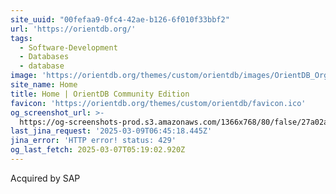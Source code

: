 ```yaml
---
site_uuid: "00fefaa9-0fc4-42ae-b126-6f010f33bbf2"
url: 'https://orientdb.org/'
tags:
  - Software-Development
  - Databases
  - database
image: 'https://orientdb.org/themes/custom/orientdb/images/OrientDB_Org.png'
site_name: Home
title: Home | OrientDB Community Edition
favicon: 'https://orientdb.org/themes/custom/orientdb/favicon.ico'
og_screenshot_url: >-
  https://og-screenshots-prod.s3.amazonaws.com/1366x768/80/false/27a02af846cd7181bea4fc6d0c789c3c91119c25be37ab532f5f316e50772b2c.jpeg
last_jina_request: '2025-03-09T06:45:18.445Z'
jina_error: 'HTTP error! status: 429'
og_last_fetch: 2025-03-07T05:19:02.920Z
---
```

Acquired by SAP
